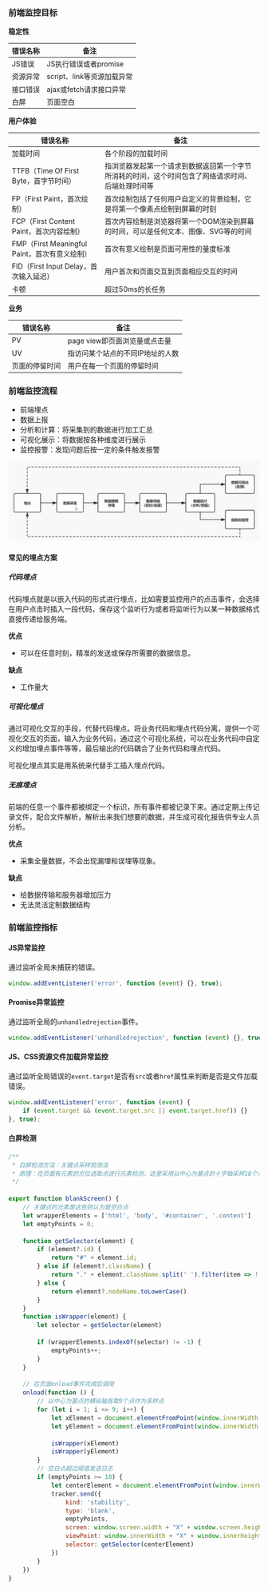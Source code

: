 ### 前端监控目标

**稳定性**

| 错误名称 | 备注                       |
| -------- | -------------------------- |
| JS错误   | JS执行错误或者promise      |
| 资源异常 | script、link等资源加载异常 |
| 接口错误 | ajax或fetch请求接口异常    |
| 白屏     | 页面空白                   |

**用户体验**

| 错误名称                                      | 备注                                                         |
| --------------------------------------------- | ------------------------------------------------------------ |
| 加载时间                                      | 各个阶段的加载时间                                           |
| TTFB（Time Of First Byte，首字节时间）        | 指浏览器发起第一个请求到数据返回第一个字节所消耗的时间，这个时间包含了网络请求时间、后端处理时间等 |
| FP（First Paint，首次绘制）                   | 首次绘制包括了任何用户自定义的背景绘制，它是将第一个像素点绘制到屏幕的时刻 |
| FCP（First Content Paint，首次内容绘制）      | 首次内容绘制是浏览器将第一个DOM渲染到屏幕的时间，可以是任何文本、图像、SVG等的时间 |
| FMP（First Meaningful Paint，首次有意义绘制） | 首次有意义绘制是页面可用性的量度标准                         |
| FID（First Input Delay，首次输入延迟）        | 用户首次和页面交互到页面相应交互的时间                       |
| 卡顿                                          | 超过50ms的长任务                                             |

**业务**

| 错误名称       | 备注                             |
| -------------- | -------------------------------- |
| PV             | page view即页面浏览量或点击量    |
| UV             | 指访问某个站点的不同IP地址的人数 |
| 页面的停留时间 | 用户在每一个页面的停留时间       |

### 前端监控流程

- 前端埋点
- 数据上报
- 分析和计算：将采集到的数据进行加工汇总
- 可视化展示：将数据按各种维度进行展示
- 监控报警：发现问题后按一定的条件触发报警

![image-20230603184618668](./image-前端监控/image-20230603184618668.png)

#### 常见的埋点方案

##### 代码埋点

代码埋点就是以嵌入代码的形式进行埋点，比如需要监控用户的点击事件，会选择在用户点击时插入一段代码，保存这个监听行为或者将监听行为以某一种数据格式直接传递给服务端。

**优点**

- 可以在任意时刻，精准的发送或保存所需要的数据信息。

**缺点**

- 工作量大

##### 可视化埋点

通过可视化交互的手段，代替代码埋点。将业务代码和埋点代码分离，提供一个可视化交互的页面，输入为业务代码，通过这个可视化系统，可以在业务代码中自定义的增加埋点事件等等，最后输出的代码耦合了业务代码和埋点代码。

可视化埋点其实是用系统来代替手工插入埋点代码。

##### 无痕埋点

前端的任意一个事件都被绑定一个标识，所有事件都被记录下来。通过定期上传记录文件，配合文件解析，解析出来我们想要的数据，并生成可视化报告供专业人员分析。

**优点**

- 采集全量数据，不会出现漏埋和误埋等现象。

**缺点**

- 给数据传输和服务器增加压力
- 无法灵活定制数据结构

### 前端监控指标

#### JS异常监控

通过监听全局未捕获的错误。

```js
window.addEventListener('error', function (event) {}, true);
```

#### Promise异常监控

通过监听全局的`unhandledrejection`事件。

```js
window.addEventListener('unhandledrejection', function (event) {}, true)
```

#### JS、CSS资源文件加载异常监控

通过监听全局错误的`event.target`是否有`src`或者`href`属性来判断是否是文件加载错误。

```js
window.addEventListener('error', function (event) {
    if (event.target && (event.target.src || event.target.href)) {}
}, true);
```

#### 白屏检测

```js
/**
 * 白屏检测方法：关键点采样检测法
 * 原理：在页面有元素的方位选取点进行元素检测，这里采用以中心为基点的十字轴采样18个点，检测每个点对应的元素是否是原始的标签元素，如果是则认为该点是空白点，空白点达到阈值则发送白屏监控日志
 */

export function blankScreen() {
    // 关键点的元素是这些则认为是空白点
    let wrapperElements = ['html', 'body', '#container', '.content']
    let emptyPoints = 0;

    function getSelector(element) {
        if (element?.id) {
            return "#" + element.id;
        } else if (element?.className) {
            return "." + element.className.split(' ').filter(item => !!item).join('.')
        } else {
            return element?.nodeName.toLowerCase()
        }
    }
    function isWrapper(element) {
        let selector = getSelector(element)

        if (wrapperElements.indexOf(selector) != -1) {
            emptyPoints++;
        }
    }

    // 在页面onload事件完成后调用
    onload(function () {
        // 以中心为基点的横纵轴各取9个点作为采样点
        for (let i = 1; i <= 9; i++) {
            let xElement = document.elementFromPoint(window.innerWidth * i / 10, window.innerHeight / 2)
            let yElement = document.elementFromPoint(window.innerWidth / 2, window.innerHeight * i / 10)

            isWrapper(xElement)
            isWrapper(yElement)
        }
        // 空白点超过阈值发送日志
        if (emptyPoints >= 18) {
            let centerElement = document.elementFromPoint(window.innerWidth / 2, window.innerHeight / 2)
            tracker.send({
                kind: 'stability',
                type: 'blank',
                emptyPoints,
                screen: window.screen.width + "X" + window.screen.height,
                viewPoint: window.innerWidth + "X" + window.innerHeight,
                selector: getSelector(centerElement)
            })
        }
    })
}
```

